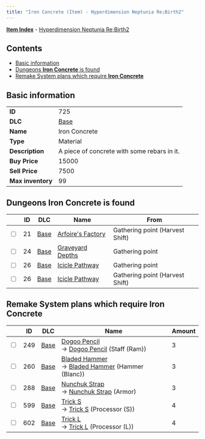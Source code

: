 ```yaml
---
title: "Iron Concrete (Item) - Hyperdimension Neptunia Re;Birth2"
---
```


[**Item Index**](/neptunia/rb2/item/index.html) - [Hyperdimension Neptunia Re;Birth2](/neptunia/rb2)

## Contents

- [Basic information](#basic-information)
- [Dungeons **Iron Concrete** is found](#dungeons-iron-concrete-is-found)
- [Remake System plans which require **Iron Concrete**](#remake-system-plans-which-require-iron-concrete)

## Basic information

|   |   |
| -- | -- |
| **ID** | 725 |
| **DLC** | [Base](/neptunia/rb2/dlc/0-base.html) |
| **Name** | Iron Concrete |
| **Type** | Material |
| **Description** | A piece of concrete with some rebars in it.  |
| **Buy Price** | 15000 |
| **Sell Price** | 7500 |
| **Max inventory** | 99 |

## Dungeons **Iron Concrete** is found

|    | ID | DLC | Name | From |
| -- | -- | --- | ---- | ---- |
| <input type="checkbox" id="rb2-dungeon-0-21" class="trackbox" /> | 21 | [Base](/neptunia/rb2/dlc/0-base.html) | [Arfoire's Factory](/neptunia/rb2/dungeon/0-21-arfoires-factory.html) | Gathering point (Harvest Shift) |
| <input type="checkbox" id="rb2-dungeon-0-24" class="trackbox" /> | 24 | [Base](/neptunia/rb2/dlc/0-base.html) | [Graveyard Depths](/neptunia/rb2/dungeon/0-24-graveyard-depths.html) | Gathering point |
| <input type="checkbox" id="rb2-dungeon-0-26" class="trackbox" /> | 26 | [Base](/neptunia/rb2/dlc/0-base.html) | [Icicle Pathway](/neptunia/rb2/dungeon/0-26-icicle-pathway.html) | Gathering point |
| <input type="checkbox" id="rb2-dungeon-0-26" class="trackbox" /> | 26 | [Base](/neptunia/rb2/dlc/0-base.html) | [Icicle Pathway](/neptunia/rb2/dungeon/0-26-icicle-pathway.html) | Gathering point (Harvest Shift) |

## Remake System plans which require **Iron Concrete**

|    | ID | DLC | Name | Amount |
| -- | -- | --- | ---- | ------ |
| <input type="checkbox" id="rb2-remake-0-249" class="trackbox" /> | 249 | [Base](/neptunia/rb2/dlc/0-base.html) | [Dogoo Pencil](/neptunia/rb2/remake/0-249-dogoo-pencil.html)<br />→ [Dogoo Pencil](/neptunia/rb2/item/0-1173-dogoo-pencil.html) (Staff (Ram)) | 3 |
| <input type="checkbox" id="rb2-remake-0-260" class="trackbox" /> | 260 | [Base](/neptunia/rb2/dlc/0-base.html) | [Bladed Hammer](/neptunia/rb2/remake/0-260-bladed-hammer.html)<br />→ [Bladed Hammer](/neptunia/rb2/item/0-1220-bladed-hammer.html) (Hammer (Blanc)) | 3 |
| <input type="checkbox" id="rb2-remake-0-288" class="trackbox" /> | 288 | [Base](/neptunia/rb2/dlc/0-base.html) | [Nunchuk Strap](/neptunia/rb2/remake/0-288-nunchuk-strap.html)<br />→ [Nunchuk Strap](/neptunia/rb2/item/0-1653-nunchuk-strap.html) (Armor) | 3 |
| <input type="checkbox" id="rb2-remake-0-599" class="trackbox" /> | 599 | [Base](/neptunia/rb2/dlc/0-base.html) | [Trick S](/neptunia/rb2/remake/0-599-trick-s.html)<br />→ [Trick S](/neptunia/rb2/item/0-3386-trick-s.html) (Processor (S)) | 4 |
| <input type="checkbox" id="rb2-remake-0-602" class="trackbox" /> | 602 | [Base](/neptunia/rb2/dlc/0-base.html) | [Trick L](/neptunia/rb2/remake/0-602-trick-l.html)<br />→ [Trick L](/neptunia/rb2/item/0-3389-trick-l.html) (Processor (L)) | 4 |